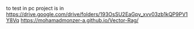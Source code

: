 to test in pc project is in https://drive.google.com/drive/folders/193OsSU2EaGpy_xvv03zb1kQP9PV1Y8Vq
https://mohamadmonzer-a.github.io/Vector-Rag/
